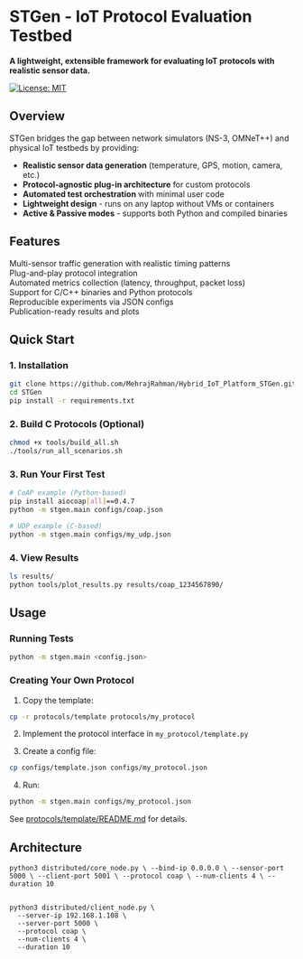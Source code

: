# STGen - IoT Protocol Evaluation Testbed

**A lightweight, extensible framework for evaluating IoT protocols with realistic sensor data.**

[![License: MIT](https://img.shields.io/badge/License-MIT-blue.svg)](LICENSE)

##  Overview

STGen bridges the gap between network simulators (NS-3, OMNeT++) and physical IoT testbeds by providing:

- **Realistic sensor data generation** (temperature, GPS, motion, camera, etc.)
- **Protocol-agnostic plug-in architecture** for custom protocols
- **Automated test orchestration** with minimal user code
- **Lightweight design** - runs on any laptop without VMs or containers
- **Active & Passive modes** - supports both Python and compiled binaries

##  Features

 Multi-sensor traffic generation with realistic timing patterns  
 Plug-and-play protocol integration  
 Automated metrics collection (latency, throughput, packet loss)  
 Support for C/C++ binaries and Python protocols  
 Reproducible experiments via JSON configs  
 Publication-ready results and plots  

##  Quick Start

### 1. Installation
```bash
git clone https://github.com/MehrajRahman/Hybrid_IoT_Platform_STGen.git
cd STGen
pip install -r requirements.txt
```

### 2. Build C Protocols (Optional)
```bash
chmod +x tools/build_all.sh
./tools/run_all_scenarios.sh
```

### 3. Run Your First Test
```bash
# CoAP example (Python-based)
pip install aiocoap[all]==0.4.7
python -m stgen.main configs/coap.json

# UDP example (C-based)
python -m stgen.main configs/my_udp.json
```

### 4. View Results
```bash
ls results/
python tools/plot_results.py results/coap_1234567890/
```

##  Usage

### Running Tests
```bash
python -m stgen.main <config.json>
```

### Creating Your Own Protocol

1. Copy the template:
```bash
cp -r protocols/template protocols/my_protocol
```

2. Implement the protocol interface in `my_protocol/template.py`

3. Create a config file:
```bash
cp configs/template.json configs/my_protocol.json
```

4. Run:
```bash
python -m stgen.main configs/my_protocol.json
```

See [protocols/template/README.md](protocols/template/README.md) for details.

##  Architecture


```
python3 distributed/core_node.py \ --bind-ip 0.0.0.0 \ --sensor-port 5000 \ --client-port 5001 \ --protocol coap \ --num-clients 4 \ --duration 10


python3 distributed/client_node.py \
  --server-ip 192.168.1.108 \
  --server-port 5000 \
  --protocol coap \
  --num-clients 4 \
  --duration 10
```